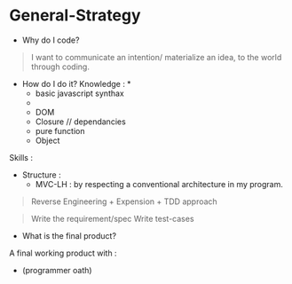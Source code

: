 # General-Strategy

* Why do I code?

> I want to communicate an intention/ materialize an idea, to the world through coding.

* How do I do it?
Knowledge : 
  * 
  * basic javascript synthax
  *   
  * DOM
  * Closure // dependancies
  * pure function
  * Object
  
Skills : 

* Structure : 
     * MVC-LH : by respecting a conventional architecture in my program.  
> Reverse Engineering + Expension + TDD approach

> Write the requirement/spec
> Write test-cases

* What is the final product?

A final working product with : 

* (programmer oath) 

